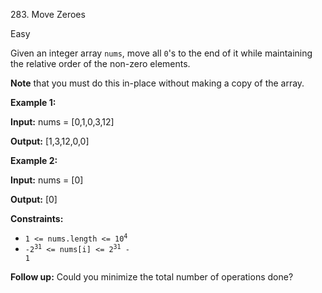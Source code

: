 ﻿283\. Move Zeroes

Easy

Given an integer array `nums`, move all `0`'s to the end of it while maintaining the relative order of the non-zero elements.

**Note** that you must do this in-place without making a copy of the array.

**Example 1:**

**Input:** nums = [0,1,0,3,12]

**Output:** [1,3,12,0,0] 

**Example 2:**

**Input:** nums = [0]

**Output:** [0] 

**Constraints:**

*   <code>1 <= nums.length <= 10<sup>4</sup></code>
*   <code>-2<sup>31</sup> <= nums[i] <= 2<sup>31</sup> - 1</code>

**Follow up:** Could you minimize the total number of operations done?